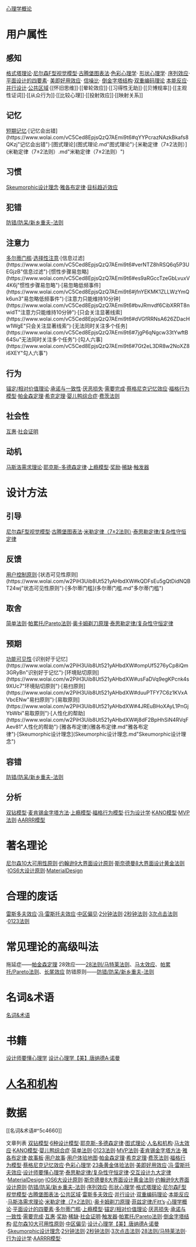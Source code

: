 [心理学概论](心理学概论.md)
# 用户属性
## 感知
[格式塔理论](格式塔理论.md)·[尼尔森F型视觉模型](尼尔森F型视觉模型.md)·[古腾堡图表法](古腾堡图表法.md)·[色彩心理学](色彩心理学.md)· [形状心理学](形状心理学.md)· [序列效应](序列效应.md)· [平面设计的四要素](平面设计的四要素.md)· [美即好用效应](美即好用效应.md)· [信噪比](信噪比.md)· [倒金字塔结构](倒金字塔结构.md)·[双重编码理论](双重编码理论.md)
[本能反应](本能反应.md"本能反应")·[并行设计](并行设计.md"并行设计")·[公共区域](公共区域.md"公共区域")·[[怀旧思维]]·[[晕轮效应]]·[[习得性无助]]·[[贝博规率]]·[[主观性证词]]·[[从众行为]]·[[比较心理]]·[[投射效应]]·[[映射关系]]
## 记忆
[短期记忆](https://www.wolai.com/vC5Ced8EpjsQzQ7AEmi9t6#eSGyHg4b1ERe3XZYtfwoGn"短期记忆")·[记忆会出错](https://www.wolai.com/vC5Ced8EpjsQzQ7AEmi9t6#qYYPcrazNAzkBkafs8QKzj"记忆会出错")·[图式理论](图式理论.md"图式理论")·[米勒定律（7±2法则）](米勒定律（7±2法则）.md"米勒定律（7±2法则）")
## 习惯
[Skeumorphic设计理念](Skeumorphic设计理念.md"Skeumorphic设计理念")·[雅各布定律](雅各布定律.md"雅各布定律")·[目标趋近效应](https://www.wolai.com/vC5Ced8EpjsQzQ7AEmi9t6#4QqDJ6XvadLp15Fshyt3Yi"目标趋近效应")
## 犯错
[防错/防呆/新乡重夫-法则](防错-防呆-新乡重夫-法则.md)
## 注意力
[多尔蒂门槛](多尔蒂门槛.md"多尔蒂门槛")·[选择性注意](https://www.wolai.com/vC5Ced8EpjsQzQ7AEmi9t6#6THD62Xx23Hezd9tdPSFNQ"选择性注意")·[信息过滤](https://www.wolai.com/vC5Ced8EpjsQzQ7AEmi9t6#verNTZ8hRSQ6q5P3UEGjzB"信息过滤")·[惯性步骤易忽略](https://www.wolai.com/vC5Ced8EpjsQzQ7AEmi9t6#es9aRGccTzeGbLvuxV4K6j"惯性步骤易忽略")·[易忽略低频事件](https://www.wolai.com/vC5Ced8EpjsQzQ7AEmi9t6#jfnYEKMK1ZLLWzYmQk6un3"易忽略低频事件")·[注意力只能维持10分钟](https://www.wolai.com/vC5Ced8EpjsQzQ7AEmi9t6#bvJRmvdf6CibXRRT8nwidT"注意力只能维持10分钟")·[只会关注显著线索](https://www.wolai.com/vC5Ced8EpjsQzQ7AEmi9t6#dVGfRRNsA626ZDacHw1WgE"只会关注显著线索")·[无法同时关注多个任务](https://www.wolai.com/vC5Ced8EpjsQzQ7AEmi9t6#7jgP6qNgcw33tYwftB64Su"无法同时关注多个任务")·[勾人六事](https://www.wolai.com/vC5Ced8EpjsQzQ7AEmi9t6#7Gt2eL3DR8w2NoXZ8i6XEY"勾人六事")
## 行为
[锚定/相对价值理论](锚定-相对价值理论.md"锚定/相对价值理论")·[承诺与一致性](承诺与一致性.md"承诺与一致性")·[厌恶损失](厌恶损失.md"厌恶损失")·[需要完成](需要完成.md"需要完成")·[蔡格尼克记忆效应](蔡格尼克记忆效应.md"蔡格尼克记忆效应")·[福格行为模型](福格行为模型.md"福格行为模型")·[帕金森定理](帕金森定理.md"帕金森定理")·[希克定理](希克定理.md"希克定理")·[婴儿鸭综合症](婴儿鸭综合症.md"婴儿鸭综合症")·[费茨法则](费茨法则.md"费茨法则")
## 社会性
[互惠](互惠.md"互惠")·[社会证明](社会证明.md"社会证明")
## 动机
[马斯洛需求理论](马斯洛需求理论.md"马斯洛需求理论")·[耶克斯-多德森定律](耶克斯-多德森定律.md"耶克斯-多德森定律")·[上瘾模型](上瘾模型.md"上瘾模型")·[奖励](奖励.md"奖励")·[稀缺](稀缺.md"稀缺")·[触发器](触发器.md"触发器")
# 设计方法
## 引导
[尼尔森F型视觉模型](尼尔森F型视觉模型.md"尼尔森F型视觉模型")·[古腾堡图表法](古腾堡图表法.md"古腾堡图表法")·[米勒定律（7±2法则）](米勒定律（7±2法则）.md"米勒定律（7±2法则）")·[泰思勒定律/复杂性守恒定律](泰思勒定律-复杂性守恒定律.md"泰思勒定律/复杂性守恒定律")
## 反馈
[用户控制原则](https://www.wolai.com/w2PiH3Uib8Ut521yAHbdXW#q9y4GbgmGRwDacsbpnSRD7"用户控制原则")·[状态可见性原则](https://www.wolai.com/w2PiH3Uib8Ut521yAHbdXW#kQDFsEu5gQtDidNQBT24wj"状态可见性原则")·[多尔蒂门槛](多尔蒂门槛.md"多尔蒂门槛")
## 取舍
[简单法则](简单法则.md"简单法则")·[帕累托/Pareto法则](帕累托-Pareto法则.md"帕累托/Pareto法则")·[奥卡姆剃刀原理](奥卡姆剃刀原理.md"奥卡姆剃刀原理")·[泰思勒定律/复杂性守恒定律](泰思勒定律-复杂性守恒定律.md"泰思勒定律/复杂性守恒定律")
## 预期
[功能可见性](https://www.wolai.com/vC5Ced8EpjsQzQ7AEmi9t6#fbhTh7vB7dwJBgan2PhpbV"功能可见性")·[识别好于记忆](https://www.wolai.com/w2PiH3Uib8Ut521yAHbdXW#ompUf5276yCp8iQm3GRyBn"识别好于记忆")·[环境贴切原则](https://www.wolai.com/w2PiH3Uib8Ut521yAHbdXW#usFaDVq9egKPcnk4s9XUc7"环境贴切原则")·[易扫原则](https://www.wolai.com/w2PiH3Uib8Ut521yAHbdXW#duuPTFY7C6z1KVxAVbcENw"易扫原则")·[易取原则](https://www.wolai.com/w2PiH3Uib8Ut521yAHbdXW#4JREuBHoXAyL1PnGjYbWbi"易取原则")·[人性化的帮助](https://www.wolai.com/w2PiH3Uib8Ut521yAHbdXW#j8dF2BpHhSiN4RVqFAev81"人性化的帮助")·[雅各布定律](雅各布定律.md"雅各布定律")·[Skeumorphic设计理念](Skeumorphic设计理念.md"Skeumorphic设计理念")
## 容错
[防错/防呆/新乡重夫-法则](防错-防呆-新乡重夫-法则.md)
## 分析
[双钻模型](双钻模型.md"双钻模型")·[麦肯锡金字塔方法](麦肯锡金字塔方法.md"麦肯锡金字塔方法")·[上瘾模型](上瘾模型.md"上瘾模型")·[福格行为模型](福格行为模型.md"福格行为模型")·[行为设计学](行为设计学.md"行为设计学")·[KANO模型](KANO模型.md"KANO模型")·[MVP法则](MVP法则.md"MVP法则")·[AARRR模型](AARRR模型.md"AARRR模型")
# 著名理论
[尼尔森10大可用性原则](尼尔森10大可用性原则.md"尼尔森10大可用性原则")·[约翰逊9大界面设计原则](约翰逊9大界面设计原则.md"约翰逊9大界面设计原则")·[斯奈德曼8大界面设计黄金法则](斯奈德曼8大界面设计黄金法则.md"斯奈德曼8大界面设计黄金法则")·[IOS6大设计原则](IOS6大设计原则.md"IOS6大设计原则")·[MaterialDesign](wolai/笔记/交互/设计理论词典/Material%20Design/Material%20Design.mdDesign/MaterialDesign.md>"MaterialDesign")
# 合理的废话
[雷斯多夫效应](雷斯多夫效应.md"雷斯多夫效应")·[冯·雷斯托夫效应](冯·雷斯托夫效应.md"冯·雷斯托夫效应")·[中区偏见](中区偏见.md"中区偏见")·[2分钟法则](2分钟法则.md"2分钟法则")·[2秒钟法则](2秒钟法则.md"2秒钟法则")·[3次点击法则](3次点击法则.md"3次点击法则")·[0123法则](0123法则.md"0123法则")
# 常见理论的高级叫法
拖延症——[帕金森定理](帕金森定理.md)
28效应——[28法则/马特莱法则](28法则-马特莱法则.md)、[马太效应](马太效应.md)、[帕累托/Pareto法则](帕累托-Pareto法则.md)、[长尾效应](https://baike.baidu.com/item/长尾效应/6352848 "长尾效应")
防错原则——[防错/防呆/新乡重夫-法则](防错-防呆-新乡重夫-法则.md)
# 名词&术语
[名词&术语](名词&术语.md)
# 书籍
[设计师要懂心理学](设计师要懂心理学.md)
[设计心理学【美】唐纳德A·诺曼](设计心理学【美】唐纳德A·诺曼.md)
# [人名和机构](人名和机构.md)

# 数据
[[名词&术语#^5c4660]]





文章列表
[双钻模型](双钻模型.md"双钻模型")·[6种设计模型](6种设计模型.md"6种设计模型")·[耶克斯-多德森定律](耶克斯-多德森定律.md"耶克斯-多德森定律")·[图式理论](图式理论.md"图式理论")·[人名和机构](人名和机构.md"人名和机构")·[马太效应](马太效应.md"马太效应")·[KANO模型](KANO模型.md"KANO模型")·[婴儿鸭综合症](婴儿鸭综合症.md"婴儿鸭综合症")·[简单法则](简单法则.md"简单法则")·[0123法则](0123法则.md"0123法则")·[MVP法则](MVP法则.md"MVP法则")·[麦肯锡金字塔方法](麦肯锡金字塔方法.md"麦肯锡金字塔方法")·[雅各布定律](雅各布定律.md"雅各布定律")·[故事板](故事板.md"故事板")·[用户故事](用户故事.md"用户故事")·[用户体验地图](2·笔记/交互/设计理论词典/用户体验地图/用户体验地图.md"用户体验地图")·[帕金森定理](帕金森定理.md"帕金森定理")·[希克定理](希克定理.md"希克定理")·[费茨法则](费茨法则.md"费茨法则")·[福格行为模型](福格行为模型.md"福格行为模型")·[蔡格尼克记忆效应](蔡格尼克记忆效应.md"蔡格尼克记忆效应")·[色彩心理学](色彩心理学.md"色彩心理学")·[23条黄金体验法则](23条黄金体验法则.md"23条黄金体验法则")·[美即好用效应](美即好用效应.md"美即好用效应")·[冯·雷斯托夫效应](冯·雷斯托夫效应.md"冯·雷斯托夫效应")·[设计师要懂心理学](设计师要懂心理学.md"设计师要懂心理学")·[泰思勒定律/复杂性守恒定律](泰思勒定律-复杂性守恒定律.md"泰思勒定律/复杂性守恒定律")·[交互设计九大定律](交互设计九大定律.md"交互设计九大定律")·[MaterialDesign](wolai/笔记/交互/设计理论词典/Material%20Design/Material%20Design.mdDesign/MaterialDesign.md>"MaterialDesign")·[IOS6大设计原则](IOS6大设计原则.md"IOS6大设计原则")·[斯奈德曼8大界面设计黄金法则](斯奈德曼8大界面设计黄金法则.md"斯奈德曼8大界面设计黄金法则")·[约翰逊9大界面设计原则](约翰逊9大界面设计原则.md"约翰逊9大界面设计原则")·[防错/防呆/新乡重夫-法则](防错-防呆-新乡重夫-法则.md"防错/防呆/新乡重夫-法则")·[序列效应](序列效应.md"序列效应")·[形状心理学](形状心理学.md"形状心理学")·[格式塔理论](格式塔理论.md"格式塔理论")·[尼尔森F型视觉模型](尼尔森F型视觉模型.md"尼尔森F型视觉模型")·[古腾堡图表法](古腾堡图表法.md"古腾堡图表法")·[公共区域](公共区域.md"公共区域")·[雷斯多夫效应](雷斯多夫效应.md"雷斯多夫效应")·[并行设计](并行设计.md"并行设计")·[双重编码理论](双重编码理论.md"双重编码理论")·[本能反应](本能反应.md"本能反应")·[马斯洛需求理论](马斯洛需求理论.md"马斯洛需求理论")·[米勒定律（7±2法则）](米勒定律（7±2法则）.md"米勒定律（7±2法则）")·[奥卡姆剃刀原理](奥卡姆剃刀原理.md"奥卡姆剃刀原理")·[菲兹定律/Fitt’s](菲兹定律-Fitt’s.md"菲兹定律/Fitt’s")·[心理学概论](心理学概论.md"心理学概论")·[平面设计的四要素](平面设计的四要素.md"平面设计的四要素")·[多尔蒂门槛](多尔蒂门槛.md"多尔蒂门槛")·[上瘾模型](上瘾模型.md"上瘾模型")·[锚定/相对价值理论](锚定-相对价值理论.md"锚定/相对价值理论")·[厌恶损失](厌恶损失.md"厌恶损失")·[承诺与一致性](承诺与一致性.md"承诺与一致性")·[需要完成](需要完成.md"需要完成")·[互惠](互惠.md"互惠")·[奖励](奖励.md"奖励")·[稀缺](稀缺.md"稀缺")·[社会证明](社会证明.md"社会证明")·[触发器](触发器.md"触发器")·[帕累托/Pareto法则](帕累托-Pareto法则.md"帕累托/Pareto法则")·[倒金字塔结构](倒金字塔结构.md"倒金字塔结构")·[尼尔森10大可用性原则](尼尔森10大可用性原则.md"尼尔森10大可用性原则")·[中区偏见](中区偏见.md"中区偏见")·[设计心理学【美】唐纳德A·诺曼](设计心理学【美】唐纳德A·诺曼.md"设计心理学【美】唐纳德A·诺曼")·[Skeumorphic设计理念](Skeumorphic设计理念.md"Skeumorphic设计理念")·[2分钟法则](2分钟法则.md"2分钟法则")·[2秒钟法则](2秒钟法则.md"2秒钟法则")·[3次点击法则](3次点击法则.md"3次点击法则")·[28法则/马特莱法则](28法则-马特莱法则.md"28法则/马特莱法则")·[行为设计学](行为设计学.md"行为设计学")·[AARRR模型](AARRR模型.md"AARRR模型")·